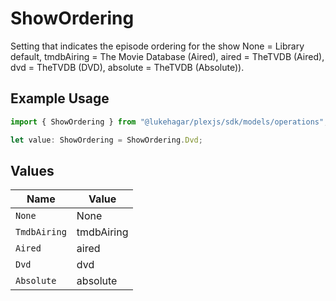 # ShowOrdering

Setting that indicates the episode ordering for the show 
None = Library default, 
tmdbAiring = The Movie Database (Aired), 
aired = TheTVDB (Aired), 
dvd = TheTVDB (DVD), 
absolute = TheTVDB (Absolute)).


## Example Usage

```typescript
import { ShowOrdering } from "@lukehagar/plexjs/sdk/models/operations";

let value: ShowOrdering = ShowOrdering.Dvd;
```

## Values

| Name         | Value        |
| ------------ | ------------ |
| `None`       | None         |
| `TmdbAiring` | tmdbAiring   |
| `Aired`      | aired        |
| `Dvd`        | dvd          |
| `Absolute`   | absolute     |